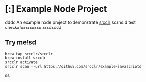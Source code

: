 # [:] Example Node Project
dddd
An example node project to demonstrate [srcclr](https://www.srsscclr.com) scans.d test checksfsssssssss
sssdsddd
## Try me!sd

```
brew tap srcclr/srcclr
brew install srcclr
srcclr activate
srcclr scan --url https://github.com/srcclr/example-javascriptd
```
ss
